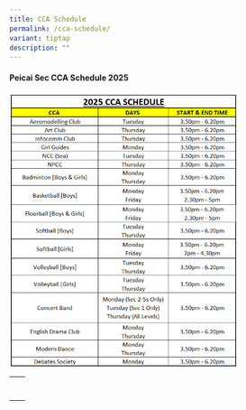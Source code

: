 ```yaml
---
title: CCA Schedule
permalink: /cca-schedule/
variant: tiptap
description: ""
---
```

<h4><strong>Peicai Sec CCA Schedule 2025</strong></h4>
<div class="isomer-image-wrapper">
<img style="width: 80%;" height="auto" width="100%" alt="CCA Schedule 2025" src="/images/CCA/2025_CCA_Schedule.png">
</div>
<table style="minWidth: 50px">
<colgroup>
<col>
<col>
</colgroup>
<tbody>
<tr>
<th rowspan="1" colspan="1">
<p></p>
</th>
<th rowspan="1" colspan="1">
<p></p>
</th>
</tr>
<tr>
<td rowspan="1" colspan="1">
<p></p>
</td>
<td rowspan="1" colspan="1">
<p></p>
</td>
</tr>
</tbody>
</table>
<p></p>